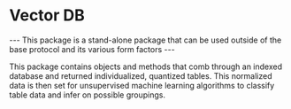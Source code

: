 # Vector DB

--- This package is a stand-alone package that can be used outside of the base protocol and its various form factors ---

This package contains objects and methods that comb through an indexed database and returned individualized, quantized tables.  This normalized data is then set for unsupervised machine learning algorithms to classify table data and infer on possible groupings.